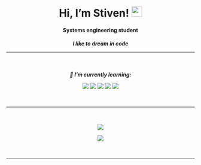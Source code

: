 <h1 align="center">
  Hi, I’m Stiven!
  <img src="https://media.giphy.com/media/hvRJCLFzcasrR4ia7z/giphy.gif" width="28">
</h1>

<h4 align="center" style="margin-bottom: 1px"><b>Systems engineering student</b></h4>
<h5 align="center" style="margin-bottom: 1px" >I like to dream in code</h5>

---------------------------------

<br/>

<h5 align="center" style="margin-bottom: 1px">🌱 I’m currently learning:</h5> 
<p align="center">
 <img src="https://img.shields.io/badge/-JavaScriptES6-F7DF1E?style=flat-square&t&logo=JavaScript&logoColor=FFFFFF" /> 
 <img src="https://img.shields.io/badge/-HTML5-E34F26?style=flat-square&t&logo=HTML5&logoColor=FFFFFF" />
 <img src="https://img.shields.io/badge/-CSS3-1572B6?style=flat-square&t&logo=CSS3&logoColor=FFFFFF" />
 <img src="https://img.shields.io/badge/-Typescript-00599C?style=flat-square&t&logo=Typescript&logoColor=FFFFFF" /> <img src="https://img.shields.io/badge/-DotNet-5C2D91?style=flat-square&t&logo=.Net&logoColor=FFFFFF" />
</p>

<br/>

---------------------------------

<br/>

<p align="center">
  <img src="https://github-readme-stats.vercel.app/api?username=StivenAtis&theme=tokyonight&show_icons=true" />
</p>

<p align="center">
  <img src="https://github-readme-stats.vercel.app/api/top-langs/?username=StivenAtis&layout=compact&theme=tokyonight" />
</p>

<br/>

---------------------------------
